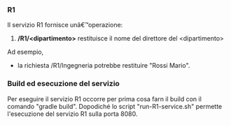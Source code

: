 ### R1
Il servizio R1 fornisce unâ€™operazione:
1. **/R1/&lt;dipartimento>** restituisce il nome del direttore del &lt;dipartimento>

Ad esempio,
* la richiesta /R1/Ingegneria potrebbe restituire "Rossi Mario".

### Build ed esecuzione del servizio
Per eseguire il servizio R1 occorre per prima cosa farn il build con il comando "gradle build".
Dopodiché lo script "run-R1-service.sh" permette l'esecuzione del servizio R1 sulla porta 8080.
